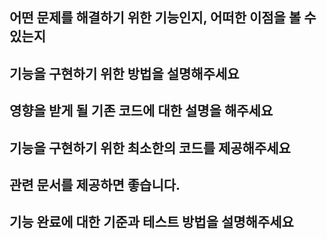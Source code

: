 ## 어떤 문제를 해결하기 위한 기능인지, 어떠한 이점을 볼 수 있는지


## 기능을 구현하기 위한 방법을 설명해주세요


## 영향을 받게 될 기존 코드에 대한 설명을 해주세요


## 기능을 구현하기 위한 최소한의 코드를 제공해주세요

## 관련 문서를 제공하면 좋습니다.


## 기능 완료에 대한 기준과 테스트 방법을 설명해주세요
